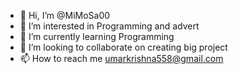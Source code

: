 - 👋 Hi, I’m @MiMoSa00
- 👀 I’m interested in Programming and advert
- 🌱 I’m currently learning Programming
- 💞️ I’m looking to collaborate on creating big project
- 📫 How to reach me umarkrishna558@gmail.com

<!---
MiMoSa00/MiMoSa00 is a ✨ special ✨ repository because its `README.md` (this file) appears on your GitHub profile.
You can click the Preview link to take a look at your changes.
--->
